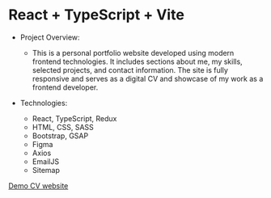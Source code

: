 # React + TypeScript + Vite

- Project Overview:
  - This is a personal portfolio website developed using modern frontend technologies. It 
    includes sections about me, my skills, selected projects, and contact information. The site is fully responsive and serves as a digital CV and showcase of my work as a frontend developer.
  
 - Technologies:
    - React, TypeScript, Redux
    - HTML, CSS, SASS
    - Bootstrap, GSAP
    - Figma
    - Axios
    - EmailJS
    - Sitemap

  [Demo CV website](https://maksym-kryvolap.vercel.app/)
